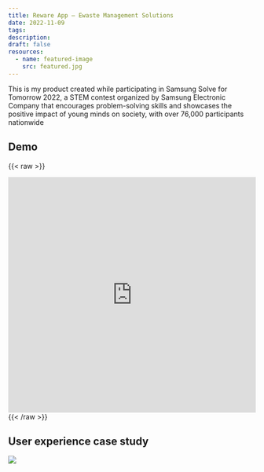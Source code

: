 ```yaml
---
title: Reware App – Ewaste Management Solutions
date: 2022-11-09
tags: 
description: 
draft: false
resources:
  - name: featured-image
    src: featured.jpg
---
```


This is my product created while participating in Samsung Solve for Tomorrow 2022, a STEM contest organized by Samsung Electronic Company that encourages problem-solving skills and showcases the positive impact of young minds on society, with over 76,000 participants nationwide

## Demo

{{< raw >}}
  <div>
<iframe width="100%" height="480" src="https://www.youtube.com/embed/3MiNcRix8I0?si=qv5MG6gD4SlTi4Cd&amp;start=334" title="YouTube video player" frameborder="0" allow="accelerometer; autoplay; clipboard-write; encrypted-media; gyroscope; picture-in-picture; web-share" allowfullscreen></iframe>
  </div>
{{< /raw >}}

## User experience case study

![](https://i.imgur.com/KyH7Cui.jpeg)
